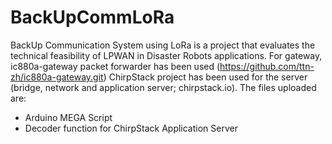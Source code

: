 # BackUpCommLoRa
BackUp Communication System using LoRa is a project that evaluates the technical feasibility of LPWAN in Disaster Robots applications.
For gateway, ic880a-gateway packet forwarder has been used (https://github.com/ttn-zh/ic880a-gateway.git)
ChirpStack project has been used for the server (bridge, network and application server; chirpstack.io).
The files uploaded are:
- Arduino MEGA Script
- Decoder function for ChirpStack Application Server
